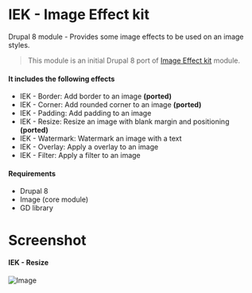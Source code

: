 # IEK - Image Effect kit

Drupal 8 module - Provides some image effects to be used on an image styles.

> This module is an initial Drupal 8 port of [Image Effect kit](https://www.drupal.org/project/iek) module.

#### It includes the following effects
- IEK - Border: Add border to an image **(ported)**
- IEK - Corner: Add rounded corner to an image **(ported)**
- IEK - Padding: Add padding to an image
- IEK - Resize: Resize an image with blank margin and positioning **(ported)**
- IEK - Watermark: Watermark an image with a text
- IEK - Overlay: Apply a overlay to an image
- IEK - Filter: Apply a filter to an image

#### Requirements
- Drupal 8
- Image (core module)
- GD library

# Screenshot

#### IEK - Resize

![Image](https://www.dropbox.com/s/wonuekqlqk4r71e/img01.png?dl=1)
